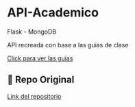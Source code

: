 # API-Academico
Flask - MongoDB

API recreada con base a las guias de clase

<a href="https://educacioncontinuavirtual.unal.edu.co/mod/hvp/view.php?id=10458#h5pbookid=727&chapter=h5p-interactive-book-chapter-65a6edba-6d21-4a49-9e7e-b2c3dc51a8e8&section=0" target="_blank">Click para ver las guias</a>

## 🔗 Repo Original

<a href="https://github.com/tutoriales-mision-tic-2022-unal-ciclo4/tutorial-2-c-final" target="_blank">Link del repositorio</a>

